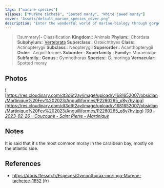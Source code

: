 ```yaml
---
tags: ["marine-species"]
aliases: ["Murène tâcheté", "Spoted moray", "White jawed moray"]
cover: "Assets/default_marine_species_cover.png"
description: "Enter the wonderful world of marine-biology through gorgeous underwater pictures of marine animals. Anguilliformes fish are those impressive moray and eels."
---
```

> [!summary]- Classification
**Kingdom**:: Animals
**Phylum**:: Chordata
**Subphylum**:: [Vertebrata](Vertebrata.md)
**Superclass**:: Osteichthyes
**Class**:: Actinopterygii
**Subclass**:: Neopterygii 
**Superorder**:: Acanthopterygii
**Order**:: Anguilliformes
**Suborder**:: 
**Superfamily**::
**Family**:: Muraenidae
**Subfamily**::
**Genus**:: Gymnothorax
**Species**:: G. moringa
**Vernacular**:: Spotted moray

## Photos
![https://res.cloudinary.com/dt3d6t2ay/image/upload/v1681652007/obsidian/Martinique%20Fev%202023/Anguilliformes/P2260265_q8y7hv.jpg](https://res.cloudinary.com/dt3d6t2ay/image/upload/v1681652007/obsidian/Martinique%20Fev%202023/Anguilliformes/P2260265_q8y7hv.jpg)
*[109 - 2023-02-26 - Coucoune - Saint Pierre - Martinique](109%20-%202023-02-26%20-%20Coucoune%20-%20Saint%20Pierre%20-%20Martinique.md)*

## Notes
It is said that it's the most common moray in the caraibean bay, mostly on the atlantic side. 

## References
- https://doris.ffessm.fr/Especes/Gymnothorax-moringa-Murene-tachetee-1852 (fr)